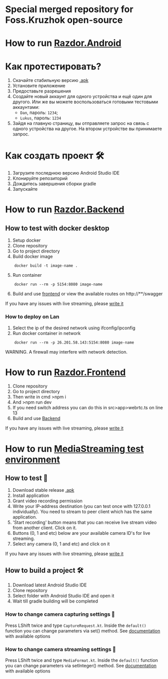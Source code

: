 # Special merged repository for Foss.Kruzhok open-source

# How to run [Razdor.Android](https://github.com/dotflopp/Razdor.Android)

# Как протестировать?

1) Скачайте стабильную версию [.apk](https://github.com/dotflopp/Razdor.Android/releases/download/v1.0/Razdor.apk)
2) Установите приложение
3) Предоставьте разрешения
4) Создайте новый аккаунт для одного устройства и ещё один для другого. Или же вы можете воспользоваться готовыми тестовыми аккаунтами:
   * `Dan`, пароль: `1234`;
   * `Lukus`, пароль: `1234`
6) Зайдя на главную страницу, вы отправляете запрос на связь с одного устройства на другое. На втором устройстве вы принимаете запрос.
   
# Как создать проект 🛠️

1) Загрузите последнюю версию Android Studio IDE
2) Клонируйте репозиторий
3) Дождитесь завершения сборки gradle
4) Запускайте


# How to run [Razdor.Backend](https://github.com/dotflopp/Razdor.Backend)
## How to test with docker desktop
1) Setup docker
2) Clone repository
3) Go to project directory
4) Build docker image 
```shell
    docker build -t image-name .
```
5) Run container
```
    docker run --rm -p 5154:8080 image-name
```
6) Build and use [frontend](https://github.com/dotflopp/razdor-frontend) or view the available routes on http://**/swagger

If you have any issues with live streaming, please [write it](https://github.com/dotflopp/Razdor.Backend/issues)

### How to deploy on Lan
1) Select the ip of the desired network using ifconfig/ipconfig
2) Run docker container in network
```
    docker run --rm -p 26.201.58.143:5154:8080 image-name
```
WARNING. A firewall may interfere with network detection.

# How to run [Razdor.Frontend](https://github.com/dotflopp/Razdor.Frontend)
1) Clone repository
2) Go to project directory
3) Then write in cmd >npm i
4) And >npm run dev
5) If you need switch address you can do this in src>app>webrtc.ts on line 13 
6) Build and use [Backend](https://github.com/dotflopp/Razdor.Backend)

If you have any issues with live streaming, please [write it](https://github.com/dotflopp/Razdor.Frontend/issues)

# How to run [MediaStreaming test environment](https://github.com/GoodDamn/MediaStreamingAndroid)

## How to test 📱
1) Download stable release [.apk](https://github.com/GoodDamn/MediaStreamingAndroid/releases/download/0.2.2/0.2.2.apk)
2) Install application
3) Grant video recording permission
4) Write your IP-address destination (you can test once with 127.0.0.1 individually). You need to stream to peer client which has the same application.
5) 'Start recording' button means that you can receive live stream video from another client. Click on it.
6) Buttons (0, 1 and etc) below are your available camera ID's for live streaming.
7) Select any camera (0, 1 and etc) and click on it

If you have any issues with live streaming, please [write it](https://github.com/GoodDamn/MediaStreamingAndroid/issues)


## How to build a project 🛠️
1) Download latest Android Studio IDE
2) Clone repository
3) Select folder with Android Studio IDE and open it
4) Wait till gradle building will be completed

### How to change camera capturing settings 📸
Press LShift twice and type `CaptureRequest.kt`. Inside the `default()` function you can change parameters via set() method. See [documentation](https://developer.android.com/reference/android/hardware/camera2/CaptureRequest) with available options

### How to change camera streaming settings 🎥
Press LShift twice and type `MediaFormat.kt`. Inside the `default()` function you can change parameters via setInteger() method. See [documentation](https://developer.android.com/reference/android/media/MediaFormat) with available options
